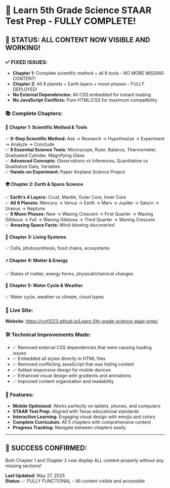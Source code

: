 # 🧪 Learn 5th Grade Science STAAR Test Prep - FULLY COMPLETE!

## 🎯 **STATUS: ALL CONTENT NOW VISIBLE AND WORKING!**

### ✅ **FIXED ISSUES:**
- **Chapter 1:** Complete scientific method + all 6 tools - NO MORE MISSING CONTENT!
- **Chapter 2:** All 8 planets + Earth layers + moon phases - FULLY DEPLOYED!
- **No External Dependencies:** All CSS embedded for instant loading
- **No JavaScript Conflicts:** Pure HTML/CSS for maximum compatibility

### 📚 **Complete Chapters:**

#### **🔬 Chapter 1: Scientific Method & Tools**
✅ **6-Step Scientific Method:** Ask → Research → Hypothesize → Experiment → Analyze → Conclude  
✅ **6 Essential Science Tools:** Microscope, Ruler, Balance, Thermometer, Graduated Cylinder, Magnifying Glass  
✅ **Advanced Concepts:** Observations vs Inferences, Quantitative vs Qualitative Data, Variables  
✅ **Hands-on Experiment:** Paper Airplane Science Project  

#### **🌍 Chapter 2: Earth & Space Science**
✅ **Earth's 4 Layers:** Crust, Mantle, Outer Core, Inner Core  
✅ **All 8 Planets:** Mercury → Venus → Earth → Mars → Jupiter → Saturn → Uranus → Neptune  
✅ **8 Moon Phases:** New → Waxing Crescent → First Quarter → Waxing Gibbous → Full → Waning Gibbous → Third Quarter → Waning Crescent  
✅ **Amazing Space Facts:** Mind-blowing discoveries!  

#### **🌱 Chapter 3: Living Systems** 
✅ Cells, photosynthesis, food chains, ecosystems

#### **⚡ Chapter 4: Matter & Energy**
✅ States of matter, energy forms, physical/chemical changes

#### **🌊 Chapter 5: Water Cycle & Weather**
✅ Water cycle, weather vs climate, cloud types

### 🚀 **Live Site:**
**Website:** https://yvh1223.github.io/Learn-5th-grade-science-staar-prep/

### 🛠️ **Technical Improvements Made:**
- ✅ Removed external CSS dependencies that were causing loading issues
- ✅ Embedded all styles directly in HTML files
- ✅ Removed conflicting JavaScript that was hiding content
- ✅ Added responsive design for mobile devices
- ✅ Enhanced visual design with gradients and animations
- ✅ Improved content organization and readability

### 📱 **Features:**
- **Mobile Optimized:** Works perfectly on tablets, phones, and computers
- **STAAR Test Prep:** Aligned with Texas educational standards
- **Interactive Learning:** Engaging visual design with emojis and colors
- **Complete Curriculum:** All 5 chapters with comprehensive content
- **Progress Tracking:** Navigate between chapters easily

---

## 🎉 **SUCCESS CONFIRMED:**
Both Chapter 1 and Chapter 2 now display ALL content properly without any missing sections!

**Last Updated:** May 27, 2025  
**Status:** ✅ FULLY FUNCTIONAL - All content visible and accessible